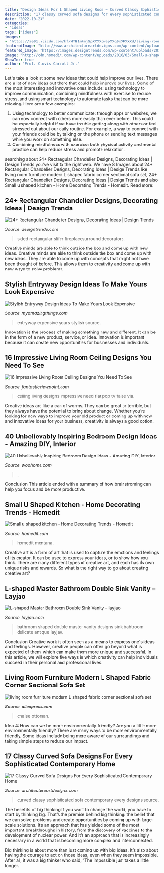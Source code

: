 ```yaml
---
title: "Design Ideas For L Shaped Living Room ~ Curved Classy Sophisticated Sofa Contemporary Every Designs Source"
description: "17 classy curved sofa designs for every sophisticated contemporary home"
date: "2022-10-23"
categories:
- "ideas"
tags: ["ideas"]
images:
- "https://ae01.alicdn.com/kf/HTB1m7mjSpXXXXcwapXXq6xXFXXXd/living-room-furniture-modern-L-shaped-fabric-corner-sectional-sofa-set-design-couches-for-living-room.jpg_640x640.jpg"
featuredImage: "http://www.architectureartdesigns.com/wp-content/uploads/2015/01/121-630x472.jpg"
featured_image: "https://images.designtrends.com/wp-content/uploads/2016/02/15114700/Nice-dining-room-with-rectangular-chandelier.jpg"
image: "http://cdn.homedit.com/wp-content/uploads/2016/03/Small-u-shaped-kitchen.jpg"
ShowToc: true
author: "Prof. Clovis Carroll Jr."
---
```



Let's take a look at some new ideas that could help improve our lives.
There are a lot of new ideas out there that could help improve our lives. Some of the most interesting and innovative ones include: using technology to improve communication, combining mindfulness with exercise to reduce stress, and using smart technology to automate tasks that can be more relaxing. Here are a few examples: 
1. Using technology to better communicate: through apps or websites, we can now connect with others more easily than ever before. This could be especially helpful if we have trouble getting along with others or feel stressed out about our daily routine. For example, a way to connect with your friends could be by talking on the phone or sending text messages while you work on something else. 
2. Combining mindfulness with exercise: both physical activity and mental practice can help reduce stress and promote relaxation.

	

		
searching about 24+ Rectangular Chandelier Designs, Decorating Ideas | Design Trends you've visit to the right web. We have 8 Images about 24+ Rectangular Chandelier Designs, Decorating Ideas | Design Trends like living room furniture modern L shaped fabric corner sectional sofa set, 24+ Rectangular Chandelier Designs, Decorating Ideas | Design Trends and also Small u shaped kitchen - Home Decorating Trends - Homedit. Read more:
		
    
## 24+ Rectangular Chandelier Designs, Decorating Ideas | Design Trends

<img loading=lazy src="https://images.designtrends.com/wp-content/uploads/2016/02/15114700/Nice-dining-room-with-rectangular-chandelier.jpg" onerror="this.onerror=null;this.src='https://tse3.mm.bing.net/th?id=OIP.rE2XomZl0VfAxcn9AFTPxwHaJ4&amp;pid=15.1';" alt="24+ Rectangular Chandelier Designs, Decorating Ideas | Design Trends">

_Source: designtrends.com_

>sided rectangular slifer fireplacesurround decorators. 

	

Creative minds are able to think outside the box and come up with new ideas.
Creative minds are able to think outside the box and come up with new ideas. They are able to come up with concepts that might not have been thought of before. This allows them to creativity and come up with new ways to solve problems.

    
## Stylish Entryway Design Ideas To Make Yours Look Expensive

<img loading=lazy src="http://myamazingthings.com/wp-content/uploads/2017/08/entryway-ideas-4.png" onerror="this.onerror=null;this.src='https://tse3.mm.bing.net/th?id=OIP.9mAPYq5ZExoAWqMFmKdn7wHaLG&amp;pid=15.1';" alt="Stylish Entryway Design Ideas To Make Yours Look Expensive">

_Source: myamazingthings.com_

>entryway expensive yours stylish source. 

	

Innovation is the process of making something new and different. It can be in the form of a new product, service, or idea. Innovation is important because it can create new opportunities for businesses and individuals.

    
## 16 Impressive Living Room Ceiling Designs You Need To See

<img loading=lazy src="http://www.fantasticviewpoint.com/wp-content/uploads/2015/01/luxury-POP-false-ceiling-design-ideas-for-living-room-interior-with-flat-screen-TV-idea-634x475.jpg" onerror="this.onerror=null;this.src='https://tse4.mm.bing.net/th?id=OIP.IMA3dTb4XWAb7zYyvK-KBgHaFj&amp;pid=15.1';" alt="16 Impressive Living Room Ceiling Designs You Need To See">

_Source: fantasticviewpoint.com_

>ceiling living designs impressive need flat pop tv false via. 

	

Creative ideas are like a can of worms. They can be great or terrible, but they always have the potential to bring about change. Whether you’re looking for new ways to improve your old product or coming up with new and innovative ideas for your business, creativity is always a good option.

    
## 40 Unbelievably Inspiring Bedroom Design Ideas - Amazing DIY, Interior

<img loading=lazy src="https://www.woohome.com/wp-content/uploads/2014/01/Wonderful-Bedroom-Design-Ideas-29.jpg" onerror="this.onerror=null;this.src='https://tse4.mm.bing.net/th?id=OIP.hYIKGC16ndZeaXJwDIZ8YwHaLK&amp;pid=15.1';" alt="40 Unbelievably Inspiring Bedroom Design Ideas - Amazing DIY, Interior">

_Source: woohome.com_

>. 

	

Conclusion
This article ended with a summary of how brainstroming can help you focus and be more productive.

    
## Small U Shaped Kitchen - Home Decorating Trends - Homedit

<img loading=lazy src="http://cdn.homedit.com/wp-content/uploads/2016/03/Small-u-shaped-kitchen.jpg" onerror="this.onerror=null;this.src='https://tse3.mm.bing.net/th?id=OIP.Yp0n-4qplfzm0Pj8xSiqLAHaLH&amp;pid=15.1';" alt="Small u shaped kitchen - Home Decorating Trends - Homedit">

_Source: homedit.com_

>homedit montana. 

	

Creative art is a form of art that is used to capture the emotions and feelings of its creator. It can be used to express your ideas, or to show how you think. There are many different types of creative art, and each has its own unique risks and rewards. So what is the right way to go about creating creative art?

    
## L-shaped Master Bathroom Double Sink Vanity – Layjao

<img loading=lazy src="https://layjao.com/wp-content/uploads/2019/03/l-shaped-bathroom-designs-beautiful-bahtroom-delicate-antique-double-2.jpg" onerror="this.onerror=null;this.src='https://tse4.mm.bing.net/th?id=OIP.6DY3cR4NZ_uqmnZWaUxoowHaLG&amp;pid=15.1';" alt="L-shaped Master Bathroom Double Sink Vanity – layjao">

_Source: layjao.com_

>bathroom shaped double master vanity designs sink bahtroom delicate antique layjao. 

	

Conclusion
Creative work is often seen as a means to express one's ideas and feelings. However, creative people can often go beyond what is expected of them, which can make them more unique and successful. In this article, we will explore five ways in which creativity can help individuals succeed in their personal and professional lives.

    
## Living Room Furniture Modern L Shaped Fabric Corner Sectional Sofa Set

<img loading=lazy src="https://ae01.alicdn.com/kf/HTB1m7mjSpXXXXcwapXXq6xXFXXXd/living-room-furniture-modern-L-shaped-fabric-corner-sectional-sofa-set-design-couches-for-living-room.jpg_640x640.jpg" onerror="this.onerror=null;this.src='https://tse4.mm.bing.net/th?id=OIP.FseGjSZmOkYo5Rulrojv7gHaHa&amp;pid=15.1';" alt="living room furniture modern L shaped fabric corner sectional sofa set">

_Source: aliexpress.com_

>chaise ottoman. 

	

Idea 4: How can we be more environmentally friendly?
Are you a little more environmentally friendly? There are many ways to be more environmentally friendly. Some ideas include being more aware of our surroundings and taking simple steps to reduce our impact.

    
## 17 Classy Curved Sofa Designs For Every Sophisticated Contemporary Home

<img loading=lazy src="http://www.architectureartdesigns.com/wp-content/uploads/2015/01/121-630x472.jpg" onerror="this.onerror=null;this.src='https://tse1.mm.bing.net/th?id=OIP.lFKiy48fOvk0SrTtnL-CpwHaFj&amp;pid=15.1';" alt="17 Classy Curved Sofa Designs For Every Sophisticated Contemporary Home">

_Source: architectureartdesigns.com_

>curved classy sophisticated sofa contemporary every designs source. 

	

The benefits of big thinking
If you want to change the world, you have to start by thinking big. That’s the premise behind big thinking: the belief that we can solve problems and create opportunities by coming up with large-scale solutions.
It’s an approach that has yielded some of the most important breakthroughs in history, from the discovery of vaccines to the development of nuclear power. And it’s an approach that is increasingly necessary in a world that is becoming more complex and interconnected.

Big thinking is about more than just coming up with big ideas. It’s also about having the courage to act on those ideas, even when they seem impossible. After all, it was a big thinker who said, “The impossible just takes a little longer.

